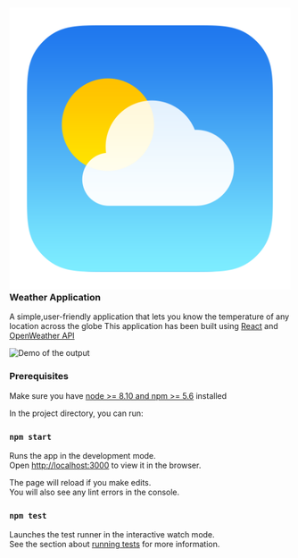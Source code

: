 ### <img src="src/assets/logo.png"> Weather Application 
A simple,user-friendly application that lets you know the temperature of any location across the globe
This application has been built using [React](https://reactjs.org/) and [OpenWeather API](https://openweathermap.org/)

![Demo of the output](src/assets/demo.gif)

### Prerequisites
Make sure you have [node >= 8.10 and npm >= 5.6](https://nodejs.org/en/) installed



In the project directory, you can run:

### `npm start`

Runs the app in the development mode.<br />
Open [http://localhost:3000](http://localhost:3000) to view it in the browser.

The page will reload if you make edits.<br />
You will also see any lint errors in the console.

### `npm test`

Launches the test runner in the interactive watch mode.<br />
See the section about [running tests](https://facebook.github.io/create-react-app/docs/running-tests) for more information.

